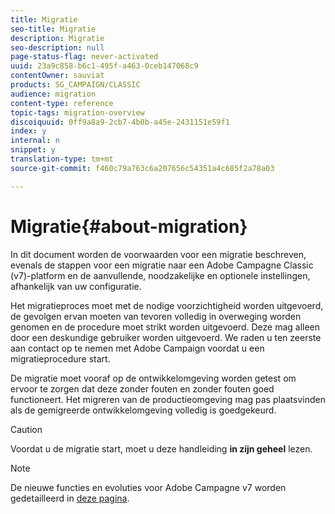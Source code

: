 ```yaml
---
title: Migratie
seo-title: Migratie
description: Migratie
seo-description: null
page-status-flag: never-activated
uuid: 23a9c858-b6c1-495f-a463-0ceb147068c9
contentOwner: sauviat
products: SG_CAMPAIGN/CLASSIC
audience: migration
content-type: reference
topic-tags: migration-overview
discoiquuid: 0ff9a8a9-2cb7-4b0b-a45e-2431151e59f1
index: y
internal: n
snippet: y
translation-type: tm+mt
source-git-commit: f460c79a763c6a207656c54351a4c685f2a78a03

---
```



# Migratie{#about-migration}

In dit document worden de voorwaarden voor een migratie beschreven, evenals de stappen voor een migratie naar een Adobe Campagne Classic (v7)-platform en de aanvullende, noodzakelijke en optionele instellingen, afhankelijk van uw configuratie.

Het migratieproces moet met de nodige voorzichtigheid worden uitgevoerd, de gevolgen ervan moeten van tevoren volledig in overweging worden genomen en de procedure moet strikt worden uitgevoerd. Deze mag alleen door een deskundige gebruiker worden uitgevoerd. We raden u ten zeerste aan contact op te nemen met Adobe Campaign voordat u een migratieprocedure start.

De migratie moet vooraf op de ontwikkelomgeving worden getest om ervoor te zorgen dat deze zonder fouten en zonder fouten goed functioneert. Het migreren van de productieomgeving mag pas plaatsvinden als de gemigreerde ontwikkelomgeving volledig is goedgekeurd.

>[!CAUTION]
>
>Voordat u de migratie start, moet u deze handleiding **in zijn geheel** lezen.

>[!NOTE]
>
>De nieuwe functies en evoluties voor Adobe Campagne v7 worden gedetailleerd in [deze pagina](https://docs.campaign.adobe.com/doc/AC/en/RN.html).

